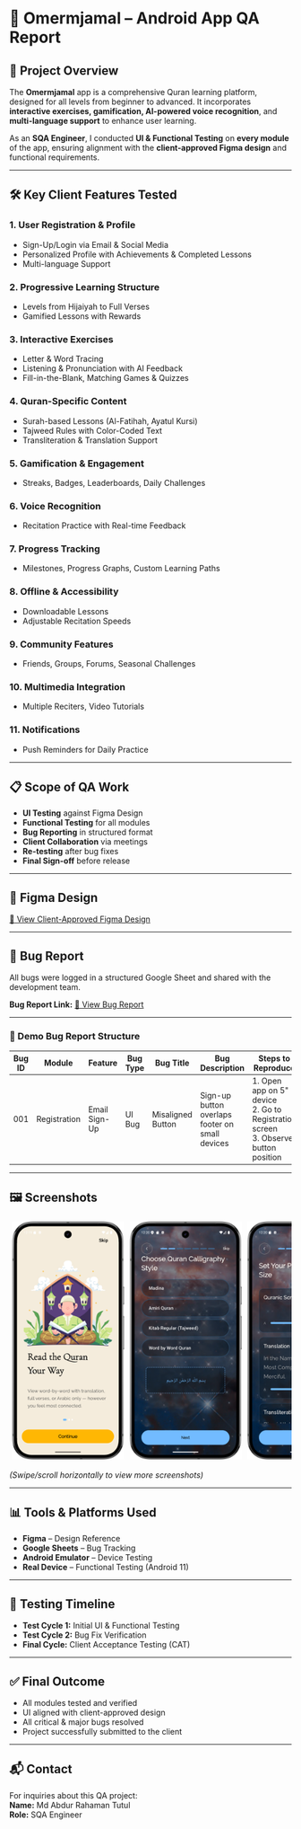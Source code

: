 # 📱 Omermjamal – Android App QA Report

## 📌 Project Overview
The **Omermjamal** app is a comprehensive Quran learning platform, designed for all levels from beginner to advanced. It incorporates **interactive exercises, gamification, AI-powered voice recognition**, and **multi-language support** to enhance user learning.

As an **SQA Engineer**, I conducted **UI & Functional Testing** on **every module** of the app, ensuring alignment with the **client-approved Figma design** and functional requirements.

---

## 🛠 Key Client Features Tested

### 1. User Registration & Profile
- Sign-Up/Login via Email & Social Media
- Personalized Profile with Achievements & Completed Lessons
- Multi-language Support

### 2. Progressive Learning Structure
- Levels from Hijaiyah to Full Verses
- Gamified Lessons with Rewards

### 3. Interactive Exercises
- Letter & Word Tracing
- Listening & Pronunciation with AI Feedback
- Fill-in-the-Blank, Matching Games & Quizzes

### 4. Quran-Specific Content
- Surah-based Lessons (Al-Fatihah, Ayatul Kursi)
- Tajweed Rules with Color-Coded Text
- Transliteration & Translation Support

### 5. Gamification & Engagement
- Streaks, Badges, Leaderboards, Daily Challenges

### 6. Voice Recognition
- Recitation Practice with Real-time Feedback

### 7. Progress Tracking
- Milestones, Progress Graphs, Custom Learning Paths

### 8. Offline & Accessibility
- Downloadable Lessons
- Adjustable Recitation Speeds

### 9. Community Features
- Friends, Groups, Forums, Seasonal Challenges

### 10. Multimedia Integration
- Multiple Reciters, Video Tutorials

### 11. Notifications
- Push Reminders for Daily Practice

---

## 📋 Scope of QA Work
- **UI Testing** against Figma Design
- **Functional Testing** for all modules
- **Bug Reporting** in structured format
- **Client Collaboration** via meetings
- **Re-testing** after bug fixes
- **Final Sign-off** before release

---

## 🎨 Figma Design
[🔗 View Client-Approved Figma Design](https://www.figma.com/design/rEfkxbGX6xnSWjCvNa08pL/Omermjamal-%7C%7C-Web_genious-%7C%7C-FO42774055FC8?node-id=24141-2428&t=aSLOG3KjRnC9Rxug-0)

---

## 🐞 Bug Report
All bugs were logged in a structured Google Sheet and shared with the development team.

**Bug Report Link:** [📄 View Bug Report](https://docs.google.com/spreadsheets/d/1fpaEGH6DULiYJzFtky_OmgiPzMXrb3Wn9O4O2TYbmj8/edit?usp=sharing)

---

### 📑 Demo Bug Report Structure
| Bug ID | Module | Feature | Bug Type | Bug Title | Bug Description | Steps to Reproduce | Actual Result | Expected Result | Issue Labels | Severity | Attachment | Dev Status | Tester | Tester Comment | Developer Comment | Re-testing | Date |
|--------|--------|---------|----------|-----------|-----------------|--------------------|---------------|-----------------|--------------|----------|------------|------------|--------|----------------|-------------------|------------|------|
| 001    | Registration | Email Sign-Up | UI Bug | Misaligned Button | Sign-up button overlaps footer on small devices | 1. Open app on 5" device <br> 2. Go to Registration screen <br> 3. Observe button position | Button overlaps footer | Button should be properly aligned above footer | UI, Mobile | Major | screenshot.png | Fixed | Tester Name | Verified in v1.0.1 | Corrected in layout | Yes | 2025-08-05 |

---

## 🖼 Screenshots

<div style="display: flex; overflow-x: auto; gap: 10px; padding: 5px; white-space: nowrap;">
    <img src="screenshots/screenshort_1.png" alt="Onboarding Screen" width="200"/>
    <img src="screenshots/screenshort_2.png" alt="Quran Calligraphy" width="200"/>
    <img src="screenshots/screenshort_3.png" alt="font size" width="200"/>
    <img src="screenshots/screenshort_4.png" alt="Home Page" width="200"/>
    <img src="screenshots/screenshort_5.png" alt="read Quran" width="200"/>
    <img src="screenshots/screenshort_6.png" alt="Surah" width="200"/>
    <img src="screenshots/screenshort_8.png" alt="Vocabulary" width="200"/>
    <img src="screenshots/screenshort_10.png" alt="Learning" width="200"/>
    <img src="screenshots/screenshort_11.png" alt="Learn surah" width="200"/>
    <img src="screenshots/write.mp4" alt="video" width="200"/>
    <img src="screenshots/screenshort_12.png" alt="Community" width="200"/>
    <img src="screenshots/screenshort_13.png" alt="profile" width="200"/>
</div>

*(Swipe/scroll horizontally to view more screenshots)*


---

## 📊 Tools & Platforms Used
- **Figma** – Design Reference
- **Google Sheets** – Bug Tracking
- **Android Emulator** – Device Testing
- **Real Device** – Functional Testing (Android 11)

---

## 📅 Testing Timeline
- **Test Cycle 1:** Initial UI & Functional Testing
- **Test Cycle 2:** Bug Fix Verification
- **Final Cycle:** Client Acceptance Testing (CAT)

---

## ✅ Final Outcome
- All modules tested and verified
- UI aligned with client-approved design
- All critical & major bugs resolved
- Project successfully submitted to the client

---

## 📬 Contact
For inquiries about this QA project:  
**Name:** Md Abdur Rahaman Tutul  
**Role:** SQA Engineer  
